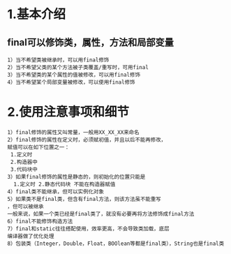 # 1.基本介绍
  ## final可以修饰类，属性，方法和局部变量
    1）当不希望类被继承时，可以用final修饰
    2）当不希望父类的某个方法被子类覆盖/重写时，可用final
    3）当不希望类的某个属性的值被修改，可以用final修饰
    4）当不希望某个局部变量被修改，可以使用final修饰

# 2.使用注意事项和细节
    1）final修饰的属性又叫常量，一般用XX_XX_XX来命名
    2）final修饰的属性在定义时，必须赋初值，并且以后不能再修改，
    赋值可以在如下位置之一：
     1.定义时
     2.构造器中
     3.代码块中
    3）如果final修饰的属性是静态的，则初始化的位置只能是
      1.定义时 2.静态代码块 不能在构造器赋值
    4）final类不能继承，但可以实例化对象
    5）如果类不是final类，但含有final方法，则该方法虽不能重写
    ，但可以被继承
    一般来说，如果一个类已经是final类了，就没有必要再将方法修饰成final方法
    6）final不能修饰构造方法
    7）final和static往往搭配使用，效率更高，不会导致类加载，底层
    编译器做了优化处理
    8）包装类（Integer，Double，Float，BOOlean等都是final类），String也是final类


